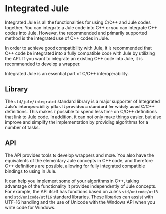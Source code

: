 # Integrated Jule

Integrated Jule is all the functionalities for using C/C++ and Jule codes together. You can integrate a Jule code into C++ or you can integrate C++ codes into Jule. However, the recommended and primarily supported method is the integrated use of C++ codes in Jule.

In order to achieve good compatibility with Jule, it is recommended that C++ code be integrated into a fully compatible code with Jule by utilizing the API. If you want to integrate an existing C++ code into Jule, it is recommended to develop a wrapper.

Integrated Jule is an essential part of C/C++ interoperability.

## Library

The `std/jule/integrated` standard library is a major supporter of Integrated Jule's interoperability pillar. It provides a standard for widely used C/C++ definitions. This makes it possible to spend less time on C/C++ definitions that link to Jule code. In addition, it can not only make things easier, but also improve and simplify the implementation by providing algorithms for a number of tasks.

## API

The API provides tools to develop wrappers and more. You also have the equivalents of the elementary Jule concepts in C++ code, and therefore C++ definitions are possible, allowing for fully integrated compatible bindings to using in Jule.

It can help you implement some of your algorithms in C++, taking advantage of the functionality it provides independently of Jule concepts. For example, the API itself has functions based on Jule's `std/unicode/utf8` and `std/unicode/utf16` standard libraries. These libraries can assist with UTF-16 handling and the use of Unicode with the Windows API when you write code for Windows.
